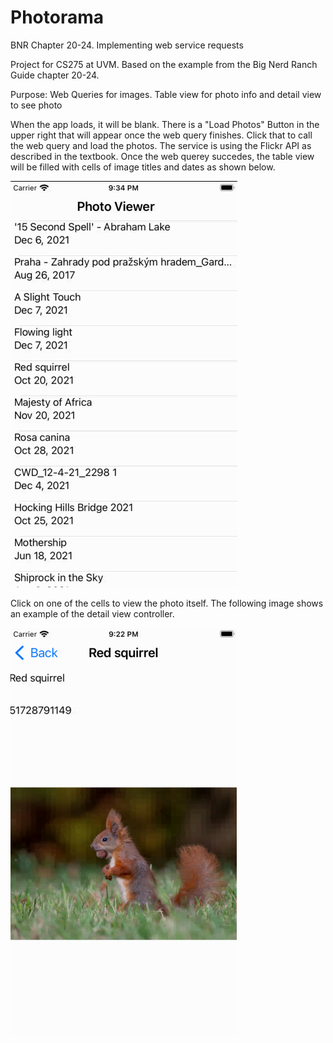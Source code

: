 # Photorama

BNR Chapter 20-24. Implementing web service requests 

Project for CS275 at UVM. Based on the example from the Big Nerd Ranch Guide chapter 20-24. 

Purpose: Web Queries for images. Table view for photo info and detail view to see photo

When the app loads, it will be blank. There is a "Load Photos" Button in the upper right that will appear once the web query finishes. Click that to call the web query and load the photos. The service is using the Flickr API as described in the textbook. Once the web querey succedes, the table view will be filled with cells of image titles and dates as shown below. 

![loading](images/table-loaded.png)

Click on one of the cells to view the photo itself. The following image shows an example of the detail view controller. 

![details](images/detail-view.png)